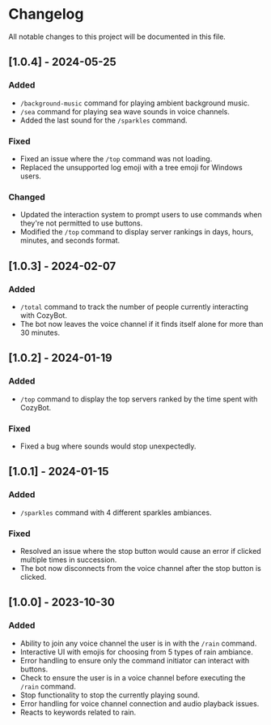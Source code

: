 # Changelog

All notable changes to this project will be documented in this file.

## [1.0.4] - 2024-05-25

### Added

- `/background-music` command for playing ambient background music.
- `/sea` command for playing sea wave sounds in voice channels.
- Added the last sound for the `/sparkles` command.

### Fixed

- Fixed an issue where the `/top` command was not loading.
- Replaced the unsupported log emoji with a tree emoji for Windows users.

### Changed

- Updated the interaction system to prompt users to use commands when they're not permitted to use buttons.
- Modified the `/top` command to display server rankings in days, hours, minutes, and seconds format.

## [1.0.3] - 2024-02-07

### Added

- `/total` command to track the number of people currently interacting with CozyBot.
- The bot now leaves the voice channel if it finds itself alone for more than 30 minutes.

## [1.0.2] - 2024-01-19

### Added

- `/top` command to display the top servers ranked by the time spent with CozyBot.

### Fixed

- Fixed a bug where sounds would stop unexpectedly.


## [1.0.1] - 2024-01-15

### Added

- `/sparkles` command with 4 different sparkles ambiances.

### Fixed

- Resolved an issue where the stop button would cause an error if clicked multiple times in succession.
- The bot now disconnects from the voice channel after the stop button is clicked.

## [1.0.0] - 2023-10-30

### Added

- Ability to join any voice channel the user is in with the `/rain` command.
- Interactive UI with emojis for choosing from 5 types of rain ambiance.
- Error handling to ensure only the command initiator can interact with buttons.
- Check to ensure the user is in a voice channel before executing the `/rain` command.
- Stop functionality to stop the currently playing sound.
- Error handling for voice channel connection and audio playback issues.
- Reacts to keywords related to rain.
